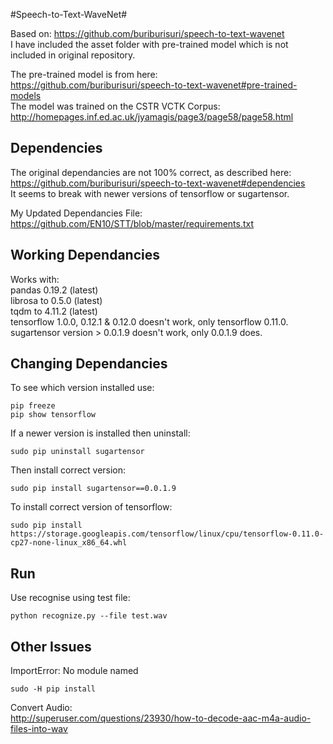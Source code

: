 #Speech-to-Text-WaveNet#

Based on: https://github.com/buriburisuri/speech-to-text-wavenet  
I have included the asset folder with pre-trained model which is not included in original repository.   

The pre-trained model is from here:     
https://github.com/buriburisuri/speech-to-text-wavenet#pre-trained-models   
The model was trained on the CSTR VCTK Corpus:  
http://homepages.inf.ed.ac.uk/jyamagis/page3/page58/page58.html     

Dependencies
-
The original dependancies are not 100% correct, as described here:  
https://github.com/buriburisuri/speech-to-text-wavenet#dependencies     
It seems to break with newer versions of tensorflow or sugartensor.   

My Updated Dependancies File:  https://github.com/EN10/STT/blob/master/requirements.txt    

Working Dependancies
-
Works with:     
pandas 0.19.2 (latest)  
librosa to 0.5.0 (latest)   
tqdm to 4.11.2 (latest)     
tensorflow 1.0.0, 0.12.1 & 0.12.0 doesn't work, only tensorflow 0.11.0.  
sugartensor version > 0.0.1.9 doesn't work, only 0.0.1.9 does.   

Changing Dependancies
-
To see which version installed use:    

    pip freeze
    pip show tensorflow

If a newer version is installed then uninstall: 

    sudo pip uninstall sugartensor

Then install correct version: 

    sudo pip install sugartensor==0.0.1.9

To install correct version of tensorflow: 

    sudo pip install https://storage.googleapis.com/tensorflow/linux/cpu/tensorflow-0.11.0-cp27-none-linux_x86_64.whl

Run
-

Use recognise using test file:  

    python recognize.py --file test.wav


Other Issues
-

ImportError: No module named  

    sudo -H pip install
    
Convert Audio:  
http://superuser.com/questions/23930/how-to-decode-aac-m4a-audio-files-into-wav